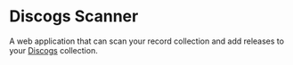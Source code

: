 # Discogs Scanner

A web application that can scan your record collection and add releases to your [Discogs](https://www.discogs.com/) collection.